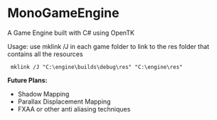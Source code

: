 # MonoGameEngine
A Game Engine built with C# using OpenTK

Usage:
use mklink /J in each game folder to link to the res folder that contains all the resources

```
 mklink /J "C:\engine\builds\debug\res" "C:\engine\res"
```

**Future Plans:**

- Shadow Mapping
- Parallax Displacement Mapping
- FXAA or other anti aliasing techniques


